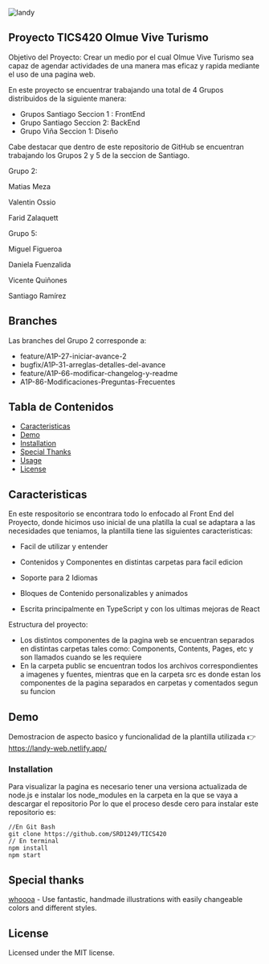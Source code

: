 ![landy](https://user-images.githubusercontent.com/48876996/121569479-e179db80-ca31-11eb-8a48-9c3de9b142f3.gif)

## Proyecto TICS420 Olmue Vive Turismo

Objetivo del Proyecto: Crear un medio por el cual Olmue Vive Turismo sea capaz de agendar actividades de una manera mas eficaz y rapida mediante el uso de una
pagina web.

En este proyecto se encuentrar trabajando una total de 4 Grupos distribuidos de la siguiente manera:

- Grupos Santiago Seccion 1 : FrontEnd
- Grupo Santiago Seccion 2: BackEnd
- Grupo Viña Seccion 1: Diseño

Cabe destacar que dentro de este repositorio de GitHub se encuentran trabajando los Grupos 2 y 5 de la seccion de Santiago.

Grupo 2:

Matias Meza

Valentin Ossio

Farid Zalaquett

Grupo 5:

Miguel Figueroa

Daniela Fuenzalida

Vicente Quiñones

Santiago Ramírez

## Branches

Las branches del Grupo 2 corresponde a:

- feature/A1P-27-iniciar-avance-2
- bugfix/A1P-31-arreglas-detalles-del-avance
- feature/A1P-66-modificar-changelog-y-readme
- A1P-86-Modificaciones-Preguntas-Frecuentes

## Tabla de Contenidos

- [Caracteristicas](#caracteristicas)
- [Demo](#demo)
- [Installation](#installation)
- [Special Thanks](#special-thanks)
- [Usage](#usage)
- [License](#license)

## Caracteristicas

En este respositorio se encontrara todo lo enfocado al Front End del Proyecto, donde hicimos uso inicial de una platilla la cual se adaptara a las necesidades que teniamos, la plantilla tiene las siguientes caracteristicas:

- Facil de utilizar y entender

- Contenidos y Componentes en distintas carpetas para facil edicion

- Soporte para 2 Idiomas

- Bloques de Contenido personalizables y animados

- Escrita principalmente en TypeScript y con los ultimas mejoras de React

Estructura del proyecto:

- Los distintos componentes de la pagina web se encuentran separados en distintas carpetas tales como: Components, Contents, Pages, etc y son llamados cuando se les requiere
- En la carpeta public se encuentran todos los archivos correspondientes a imagenes y fuentes, mientras que en la carpeta src es donde estan los componentes de la pagina separados en carpetas y comentados segun su funcion

## Demo

Demostracion de aspecto basico y funcionalidad de la plantilla utilizada 👉️ https://landy-web.netlify.app/

### Installation

Para visualizar la pagina es necesario tener una versiona actualizada de node.js e instalar los node_modules en la carpeta en la que se vaya a descargar el repositorio
Por lo que el proceso desde cero para instalar este repositorio es:

```
//En Git Bash
git clone https://github.com/SRD1249/TICS420
// En terminal
npm install
npm start
```

## Special thanks

[whoooa][whoooa] - Use fantastic, handmade illustrations with easily changeable colors and different styles.

## License

Licensed under the MIT license.

<!-- prettier-ignore-start -->
[axios]: https://github.com/axios/axios
[antd]: https://github.com/ant-design/ant-design
[react-awesome-reveal]: https://www.npmjs.com/package/react-awesome-reveal
[styled-componets]: https://github.com/styled-components/styled-components
[i18next]: https://github.com/i18next/i18next
[whoooa]: https://www.whoooa.rocks/
[Landy]: https://www.npmjs.com/package/cra-template-adrinlol
[Google Lighthouse]: https://developers.google.com/web/tools/lighthouse
<!-- prettier-ignore-end -->
